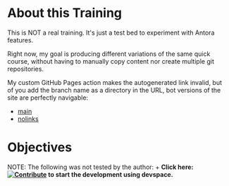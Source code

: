 # About this Training

This is NOT a real training. It's just a test bed to experiment with Antora features.

Right now, my goal is producing different variations of the same quick course, without having to manually copy content nor create multiple git repositories.

My custom GitHub Pages action makes the autogenerated link invalid, but of you add the branch name as a directory in the URL, bot versions of the site are perfectly navigable:

* [main](https://redhatquickcourses.github.io/playground/main/)
* [nolinks](https://redhatquickcourses.github.io/playground/nolinks/)

# Objectives

NOTE: The following was not tested by the author:
+
**Click here: [![Contribute](https://www.eclipse.org/che/contribute.svg)](https://devspaces.apps.tools-na100.dev.ole.redhat.com/#https://github.com/RedHatQuickCourses/playground) to start the development using devspace.**

